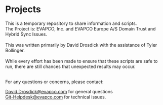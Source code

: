 # Projects

This is a temporary repository to share information and scripts. <br>
The Project is: EVAPCO, Inc. and EVAPCO Europe A/S Domain Trust and Hybrid Sync Issues. <br>  
This was written primarily by David Drosdick with the assistance of Tyler Bollinger. <br>  
While every effort has been made to ensure that these scripts are safe to run, there are still chances that unexpected results may occur.<br>   

<br>
For any questions or concerns, please contact: <br>

[David.Drosdick@evapco.com](David.Drosdick@evapco.com) for general questions <br>
 [Git-Helpdesk@evapco.com](Git-Heldpesk@evapco.com) for technical issues.